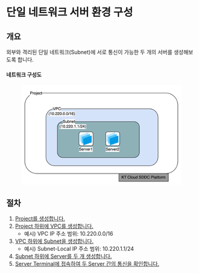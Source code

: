 # 단일 네트워크 서버 환경 구성

## 개요

외부와 격리된 단일 네트워크(Subnet)에 서로 통신이 가능한 두 개의 서버를 생성해보도록 합니다.

#### 네트워크 구성도

<figure><img src="../.gitbook/assets/image (98).png" alt=""><figcaption></figcaption></figure>



## 절차

1. [Project를 생성합니다.](../common/project.md#project-4)
2. [Project 하위에 VPC를 생성합니다.](../network/vpc.md#vpc-1)
   * 예시) VPC IP 주소 범위: 10.220.0.0/16
3. [VPC 하위에 Subnet을 생성합니다.](../network/subnet.md#subnet-1)
   * 예시) Subnet-Local IP 주소 범위: 10.220.1.1/24
4. [Subnet 하위에 Server를 두 개 생성합니다.](../compute/server.md#server-2)
5. [Server Terminal에 접속하여 두 Server 간의 통신을 확인합니다.](../compute/server.md#server-terminal)

